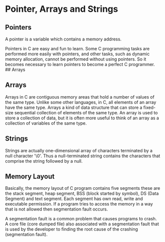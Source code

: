# Pointer, Arrays and Strings

## Pointers

A pointer is a variable which contains a memory address.

Pointers in C are easy and fun to learn. Some C programming tasks are performed more easily with pointers, and other tasks, such as dynamic memory allocation, cannot be performed without using pointers. So it becomes necessary to learn pointers to become a perfect C programmer.                                                                                                                 ## Arrays

## Arrays

Arrays in C are contiguous memory areas that hold a number of values of the same type. Unlike some other languages, in C, all elements of an array have the same type.
Arrays a kind of data structure that can store a fixed-size sequential collection of elements of the same type. An array is used to store a collection of data, but it is often more useful to think of an array as a collection of variables of the same type.                                                                                                                                   

## Strings

Strings are actually one-dimensional array of characters terminated by a null character '\0'. Thus a null-terminated string contains the characters that comprise the string followed by a null.

## Memory Layout

Basically, the memory layout of C program contains five segments these are the stack segment, heap segment, BSS (block started by symbol), DS (Data Segment) and text segment.
Each segment has own read, write and executable permission. If a program tries to access the memory in a way that is not allowed then segmentation fault occurs.

A segmentation fault is a common problem that causes programs to crash. A core file (core dumped file) also associated with a segmentation fault that is used by the developer to finding the root cause of the crashing (segmentation fault).
